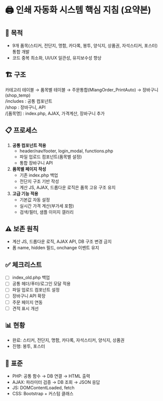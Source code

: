 # 🖨️ 인쇄 자동화 시스템 핵심 지침 (요약본)

## 🎯 목적
- 9개 품목(스티커, 전단지, 명함, 카다록, 봉투, 양식지, 상품권, 자석스티커, 포스터) 통합 개발
- 코드 중복 최소화, UI/UX 일관성, 유지보수성 향상

## 🏗️ 구조
카테고리 테이블 → 품목별 테이블 → 주문통합(MlangOrder_PrintAuto) → 장바구니(shop_temp)  
/includes : 공통 컴포넌트  
/shop : 장바구니, API  
/[품목명] : index.php, AJAX, 가격계산, 장바구니 추가

## 📋 프로세스
1. **공통 컴포넌트 적용**
   - header/nav/footer, login_modal, functions.php
   - 파일 업로드 컴포넌트(품목별 설정)
   - 통합 장바구니 API
2. **품목별 페이지 작성**
   - 기존 index.php 백업
   - 전단지 구조 기반 작성
   - 계산 JS, AJAX, 드롭다운 로직은 품목 고유 구조 유지
3. **고급 기능 적용**
   - 기본값 자동 설정
   - 실시간 가격 계산(부가세 포함)
   - 검색/필터, 샘플 이미지 갤러리

## ⚠️ 보존 원칙
- 계산 JS, 드롭다운 로직, AJAX API, DB 구조 변경 금지
- 폼 name, hidden 필드, onchange 이벤트 유지

## ✅ 체크리스트
- [ ] index_old.php 백업
- [ ] 공통 헤더/푸터/로그인 모달 적용
- [ ] 파일 업로드 컴포넌트 설정
- [ ] 장바구니 API 확장
- [ ] 주문 페이지 연동
- [ ] 견적 표시 개선

## 📊 현황
- 완료: 스티커, 전단지, 명함, 카다록, 자석스티커, 양식지, 상품권
- 진행: 봉투, 포스터

## 📌 표준
- PHP: 공통 함수 → DB 연결 → HTML 출력
- AJAX: 파라미터 검증 → DB 조회 → JSON 응답
- JS: DOMContentLoaded, fetch
- CSS: Bootstrap + 커스텀 클래스
